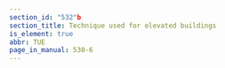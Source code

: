 ```yaml
---
section_id: "532"b
section_title: Technique used for elevated buildings
is_element: true
abbr: TUE
page_in_manual: 530-6
---
```

